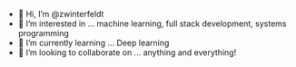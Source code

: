- 👋 Hi, I’m @zwinterfeldt
- 👀 I’m interested in ... machine learning, full stack development, systems programming
- 🌱 I’m currently learning ... Deep learning
- 💞️ I’m looking to collaborate on ... anything and everything!

<!---
zwinterfeldt/zwinterfeldt is a ✨ special ✨ repository because its `README.md` (this file) appears on your GitHub profile.
You can click the Preview link to take a look at your changes.
--->
